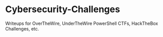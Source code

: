 # Cybersecurity-Challenges
Writeups for OverTheWire, UnderTheWire PowerShell CTFs, HackTheBox Challenges, etc.
